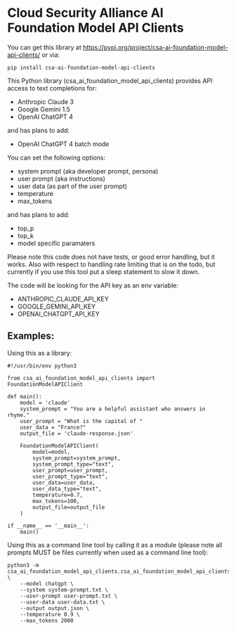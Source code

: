 # Cloud Security Alliance AI Foundation Model API Clients

You can get this library at https://pypi.org/project/csa-ai-foundation-model-api-clients/ or via:

```
pip install csa-ai-foundation-model-api-clients
```

This Python library (csa_ai_foundation_model_api_clients) provides API access to text completions for:

* Anthropic Claude 3
* Google Gemini 1.5
* OpenAI ChatGPT 4

and has plans to add:

* OpenAI ChatGPT 4 batch mode

You can set the following options:

* system prompt (aka developer prompt, persona)
* user prompt (aka instructions)
* user data (as part of the user prompt)
* temperature
* max_tokens

and has plans to add:

* top_p
* top_k
* model specific paramaters

Please note this code does not have tests, or good error handling, but it works. Also with respect to handling rate
limiting that is on the todo, but currently if you use this tool put a sleep statement to slow it down.

The code will be looking for the API key as an env variable:

* ANTHROPIC_CLAUDE_API_KEY
* GOOGLE_GEMINI_API_KEY
* OPENAI_CHATGPT_API_KEY

## Examples:

Using this as a library:

```
#!/usr/bin/env python3

from csa_ai_foundation_model_api_clients import FoundationModelAPIClient

def main():
    model = 'claude'
    system_prompt = "You are a helpful assistant who answers in rhyme."
    user_prompt = "What is the capital of "
    user_data = "France?"
    output_file = 'claude-response.json'

    FoundationModelAPIClient(
        model=model,
        system_prompt=system_prompt,
        system_prompt_type="text",
        user_prompt=user_prompt,
        user_prompt_type="text",
        user_data=user_data,
        user_data_type="text",
        temperature=0.7,
        max_tokens=100,
        output_file=output_file
    )

if __name__ == '__main__':
    main()
```

Using this as a command line tool by calling it as a module (please note all prompts MUST be files currently when used as a command line tool):

```
python3 -m csa_ai_foundation_model_api_clients.csa_ai_foundation_model_api_clients \
    --model chatgpt \
    --system system-prompt.txt \
    --user-prompt user-prompt.txt \
    --user-data user-data.txt \
    --output output.json \
    --temperature 0.9 \
    --max_tokens 2000
```
